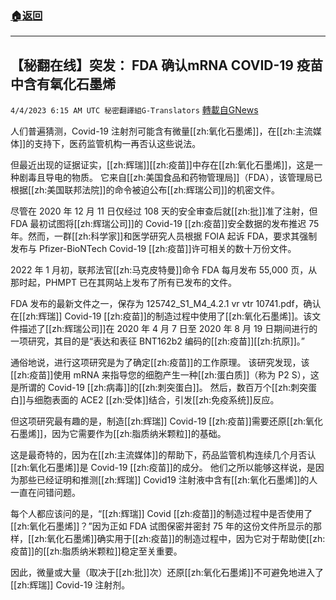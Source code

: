###  [:house:返回](README.md)
---


## 【秘翻在线】突发： FDA 确认mRNA COVID-19 疫苗中含有氧化石墨烯
`4/4/2023 6:15 AM UTC 秘密翻譯組G-Translators` [轉載自GNews](https://gnews.org/articles/1070416)

          

人们普遍猜测，Covid-19 注射剂可能含有微量[[zh:氧化石墨烯]]，在[[zh:主流媒体]]的支持下，医药监管机构一再否认这些说法。

 但最近出现的证据证实，[[zh:辉瑞]][[zh:疫苗]]中存在[[zh:氧化石墨烯]]，这是一种剧毒且导电的物质。 它来自[[zh:美国食品和药物管理局]]（FDA），该管理局已根据[[zh:美国联邦法院]]的命令被迫公布[[zh:辉瑞公司]]的机密文件。

 尽管在 2020 年 12 月 11 日仅经过 108 天的安全审查后就[[zh:批]]准了注射，但 FDA 最初试图将[[zh:辉瑞公司]]的 Covid-19 [[zh:疫苗]]安全数据的发布推迟 75 年。然而，一群[[zh:科学家]]和医学研究人员根据 FOIA 起诉 FDA，要求其强制发布与 Pfizer-BioNTech Covid-19 [[zh:疫苗]]许可相关的数十万份文件。

 2022 年 1 月初，联邦法官[[zh:马克皮特曼]]命令 FDA 每月发布 55,000 页，从那时起，PHMPT 已在其网站上发布了所有已发布的文件。

 FDA 发布的最新文件之一，保存为 125742\_S1\_M4\_4.2.1 vr vtr 10741.pdf，确认在[[zh:辉瑞]] Covid-19 [[zh:疫苗]]的制造过程中使用了[[zh:氧化石墨烯]]。该文件描述了[[zh:辉瑞公司]]在 2020 年 4 月 7 日至 2020 年 8 月 19 日期间进行的一项研究，其目的是“表达和表征 BNT162b2 编码的[[zh:疫苗]][[zh:抗原]]。”

 通俗地说，进行这项研究是为了确定[[zh:疫苗]]的工作原理。 该研究发现，该[[zh:疫苗]]使用 mRNA 来指导您的细胞产生一种[[zh:蛋白质]]（称为 P2 S），这是所谓的 Covid-19 [[zh:病毒]]的[[zh:刺突蛋白]]。 然后，数百万个[[zh:刺突蛋白]]与细胞表面的 ACE2 [[zh:受体]]结合，引发[[zh:免疫系统]]反应。

 但这项研究最有趣的是，制造[[zh:辉瑞]] Covid-19 [[zh:疫苗]]需要还原[[zh:氧化石墨烯]]，因为它需要作为[[zh:脂质纳米颗粒]]的基础。

 这是最奇特的，因为在[[zh:主流媒体]]的帮助下，药品监管机构连续几个月否认[[zh:氧化石墨烯]]是 Covid-19 [[zh:疫苗]]的成分。 他们之所以能够这样说，是因为那些已经证明和推测[[zh:辉瑞]] Covid19 注射液中含有[[zh:氧化石墨烯]]的人一直在问错问题。

 每个人都应该问的是，“[[zh:辉瑞]] Covid [[zh:疫苗]]的制造过程中是否使用了[[zh:氧化石墨烯]]？”因为正如 FDA 试图保密并密封 75 年的这份文件所显示的那样，[[zh:氧化石墨烯]]确实用于[[zh:疫苗]]的制造过程中，因为它对于帮助使[[zh:疫苗]]的[[zh:脂质纳米颗粒]]稳定至关重要。

 因此，微量或大量（取决于[[zh:批]]次）还原[[zh:氧化石墨烯]]不可避免地进入了[[zh:辉瑞]] Covid-19 注射剂。

